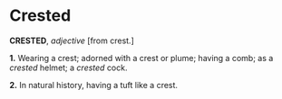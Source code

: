 # Crested

**CRESTED**, _adjective_ \[from crest.\]

**1.** Wearing a crest; adorned with a crest or plume; having a comb; as a _crested_ helmet; a _crested_ cock.

**2.** In natural history, having a tuft like a crest.